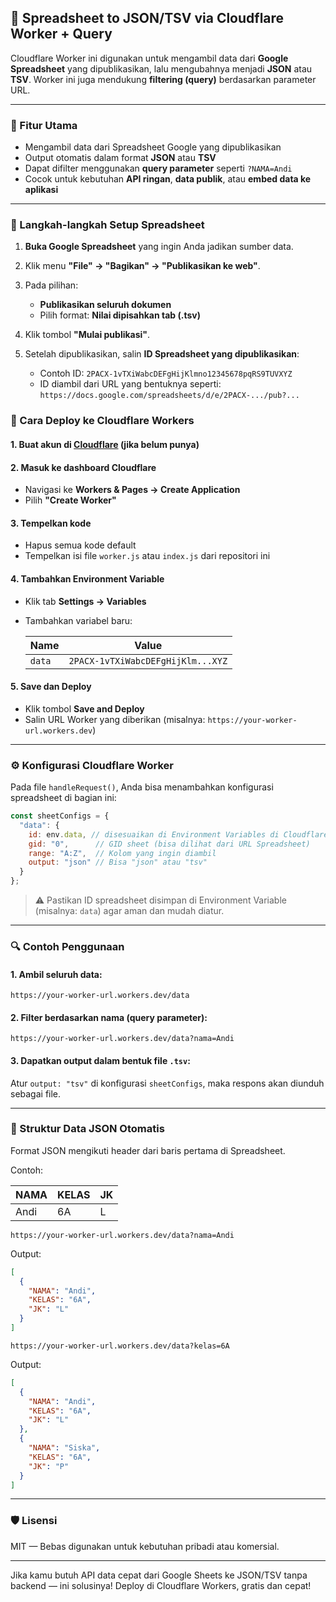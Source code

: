 ## 📄 Spreadsheet to JSON/TSV via Cloudflare Worker + Query

Cloudflare Worker ini digunakan untuk mengambil data dari **Google Spreadsheet** yang dipublikasikan, lalu mengubahnya menjadi **JSON** atau **TSV**. Worker ini juga mendukung **filtering (query)** berdasarkan parameter URL.

---

### 🚀 Fitur Utama

* Mengambil data dari Spreadsheet Google yang dipublikasikan
* Output otomatis dalam format **JSON** atau **TSV**
* Dapat difilter menggunakan **query parameter** seperti `?NAMA=Andi`
* Cocok untuk kebutuhan **API ringan**, **data publik**, atau **embed data ke aplikasi**

---

### 🧩 Langkah-langkah Setup Spreadsheet

1. **Buka Google Spreadsheet** yang ingin Anda jadikan sumber data.
2. Klik menu **"File" → "Bagikan" → "Publikasikan ke web"**.
3. Pada pilihan:

   * **Publikasikan seluruh dokumen**
   * Pilih format: **Nilai dipisahkan tab (.tsv)**
4. Klik tombol **"Mulai publikasi"**.
5. Setelah dipublikasikan, salin **ID Spreadsheet yang dipublikasikan**:

   * Contoh ID: `2PACX-1vTXiWabcDEFgHijKlmno12345678pqRS9TUVXYZ`
   * ID diambil dari URL yang bentuknya seperti:
     `https://docs.google.com/spreadsheets/d/e/2PACX-.../pub?...`

### 🚀 Cara Deploy ke Cloudflare Workers

#### 1. **Buat akun** di [Cloudflare](https://dash.cloudflare.com) (jika belum punya)

#### 2. **Masuk ke dashboard Cloudflare**

* Navigasi ke **Workers & Pages → Create Application**
* Pilih **"Create Worker"**

#### 3. **Tempelkan kode**

* Hapus semua kode default
* Tempelkan isi file `worker.js` atau `index.js` dari repositori ini

#### 4. **Tambahkan Environment Variable**

* Klik tab **Settings → Variables**
* Tambahkan variabel baru:

  | Name   | Value                             |
  | ------ | --------------------------------- |
  | `data` | `2PACX-1vTXiWabcDEFgHijKlm...XYZ` |

#### 5. **Save dan Deploy**

* Klik tombol **Save and Deploy**
* Salin URL Worker yang diberikan (misalnya: `https://your-worker-url.workers.dev`)

---

### ⚙️ Konfigurasi Cloudflare Worker

Pada file `handleRequest()`, Anda bisa menambahkan konfigurasi spreadsheet di bagian ini:

```javascript
const sheetConfigs = {
  "data": {
    id: env.data, // disesuaikan di Environment Variables di Cloudflare
    gid: "0",      // GID sheet (bisa dilihat dari URL Spreadsheet)
    range: "A:Z",  // Kolom yang ingin diambil
    output: "json" // Bisa "json" atau "tsv"
  }
};
```

> ⚠️ Pastikan ID spreadsheet disimpan di Environment Variable (misalnya: `data`) agar aman dan mudah diatur.

---

### 🔍 Contoh Penggunaan

#### 1. Ambil seluruh data:

```
https://your-worker-url.workers.dev/data
```

#### 2. Filter berdasarkan nama (query parameter):

```
https://your-worker-url.workers.dev/data?nama=Andi
```

#### 3. Dapatkan output dalam bentuk file `.tsv`:

Atur `output: "tsv"` di konfigurasi `sheetConfigs`, maka respons akan diunduh sebagai file.

---

### 🧪 Struktur Data JSON Otomatis

Format JSON mengikuti header dari baris pertama di Spreadsheet.

Contoh:

| NAMA | KELAS | JK |
| ---- | ----- | -- |
| Andi | 6A    | L  |

```
https://your-worker-url.workers.dev/data?nama=Andi
```
Output:

```json
[
  {
    "NAMA": "Andi",
    "KELAS": "6A",
    "JK": "L"
  }
]
```
```
https://your-worker-url.workers.dev/data?kelas=6A
```
Output:

```json
[
  {
    "NAMA": "Andi",
    "KELAS": "6A",
    "JK": "L"
  },
  {
    "NAMA": "Siska",
    "KELAS": "6A",
    "JK": "P"
  }
]
```

---

### 🛡️ Lisensi

MIT — Bebas digunakan untuk kebutuhan pribadi atau komersial.

---

Jika kamu butuh API data cepat dari Google Sheets ke JSON/TSV tanpa backend — ini solusinya!
Deploy di Cloudflare Workers, gratis dan cepat!
